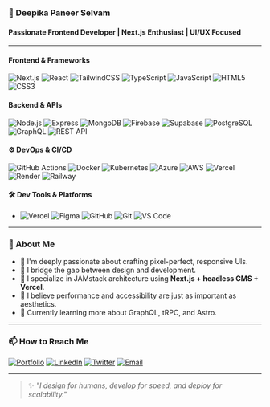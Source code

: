 ### 💫 Deepika Paneer Selvam

#### Passionate Frontend Developer | Next.js Enthusiast | UI/UX Focused

---

#### Frontend & Frameworks  
![Next.js](https://img.shields.io/badge/-Next.js-000?&logo=next.js) ![React](https://img.shields.io/badge/-React-61DAFB?&logo=react&logoColor=black) ![TailwindCSS](https://img.shields.io/badge/-TailwindCSS-06B6D4?&logo=tailwind-css&logoColor=white) ![TypeScript](https://img.shields.io/badge/-TypeScript-3178C6?&logo=typescript&logoColor=white) ![JavaScript](https://img.shields.io/badge/-JavaScript-F7DF1E?&logo=javascript&logoColor=black) ![HTML5](https://img.shields.io/badge/-HTML5-E34F26?&logo=html5&logoColor=white) ![CSS3](https://img.shields.io/badge/-CSS3-1572B6?&logo=css3&logoColor=white)

#### Backend & APIs  
![Node.js](https://img.shields.io/badge/-Node.js-339933?&logo=node.js&logoColor=white) ![Express](https://img.shields.io/badge/-Express-000?&logo=express&logoColor=white) ![MongoDB](https://img.shields.io/badge/-MongoDB-47A248?&logo=mongodb&logoColor=white) ![Firebase](https://img.shields.io/badge/-Firebase-FFCA28?&logo=firebase&logoColor=black) ![Supabase](https://img.shields.io/badge/-Supabase-3ECF8E?&logo=supabase&logoColor=white) ![PostgreSQL](https://img.shields.io/badge/-PostgreSQL-4169E1?&logo=postgresql&logoColor=white) ![GraphQL](https://img.shields.io/badge/-GraphQL-E10098?&logo=graphql&logoColor=white) ![REST API](https://img.shields.io/badge/-REST%20API-000000?&logo=flask&logoColor=white)

#### ⚙️ DevOps & CI/CD  
![GitHub Actions](https://img.shields.io/badge/-GitHub%20Actions-2088FF?&logo=github-actions&logoColor=white) ![Docker](https://img.shields.io/badge/-Docker-2496ED?&logo=docker&logoColor=white) ![Kubernetes](https://img.shields.io/badge/-Kubernetes-326CE5?&logo=kubernetes&logoColor=white) ![Azure](https://img.shields.io/badge/-Azure-0078D4?&logo=microsoft-azure&logoColor=white) ![AWS](https://img.shields.io/badge/-AWS-232F3E?&logo=amazon-aws&logoColor=white) ![Vercel](https://img.shields.io/badge/-Vercel-000?&logo=vercel&logoColor=white) ![Render](https://img.shields.io/badge/-Render-46E3B7?&logo=render&logoColor=black) ![Railway](https://img.shields.io/badge/-Railway-000?&logo=railway&logoColor=white)


#### 🛠️ Dev Tools & Platforms
- ![Vercel](https://img.shields.io/badge/-Vercel-000?&logo=vercel&logoColor=white) ![Figma](https://img.shields.io/badge/-Figma-F24E1E?&logo=figma&logoColor=white) ![GitHub](https://img.shields.io/badge/-GitHub-181717?&logo=github&logoColor=white) ![Git](https://img.shields.io/badge/-Git-F05032?&logo=git&logoColor=white) ![VS Code](https://img.shields.io/badge/-VS%20Code-007ACC?&logo=visual-studio-code&logoColor=white)

---

### 📖 About Me

- 🎨 I'm deeply passionate about crafting pixel-perfect, responsive UIs.
- 🔄 I bridge the gap between design and development.
- 💼 I specialize in JAMstack architecture using **Next.js + headless CMS + Vercel**.
- 🎯 I believe performance and accessibility are just as important as aesthetics.
- 🧠 Currently learning more about GraphQL, tRPC, and Astro.

---

### 📫 How to Reach Me

[![Portfolio](https://img.shields.io/badge/-Portfolio-000?style=flat&logo=vercel&logoColor=white)](https://your-portfolio-link.com)
[![LinkedIn](https://img.shields.io/badge/-LinkedIn-0A66C2?style=flat&logo=linkedin&logoColor=white)](https://linkedin.com/in/deepika)
[![Twitter](https://img.shields.io/badge/-Twitter-1DA1F2?style=flat&logo=twitter&logoColor=white)](https://twitter.com/deepika)
[![Email](https://img.shields.io/badge/-Email-D14836?style=flat&logo=gmail&logoColor=white)](mailto:deepika@example.com)

---

> ✨ _"I design for humans, develop for speed, and deploy for scalability."_
